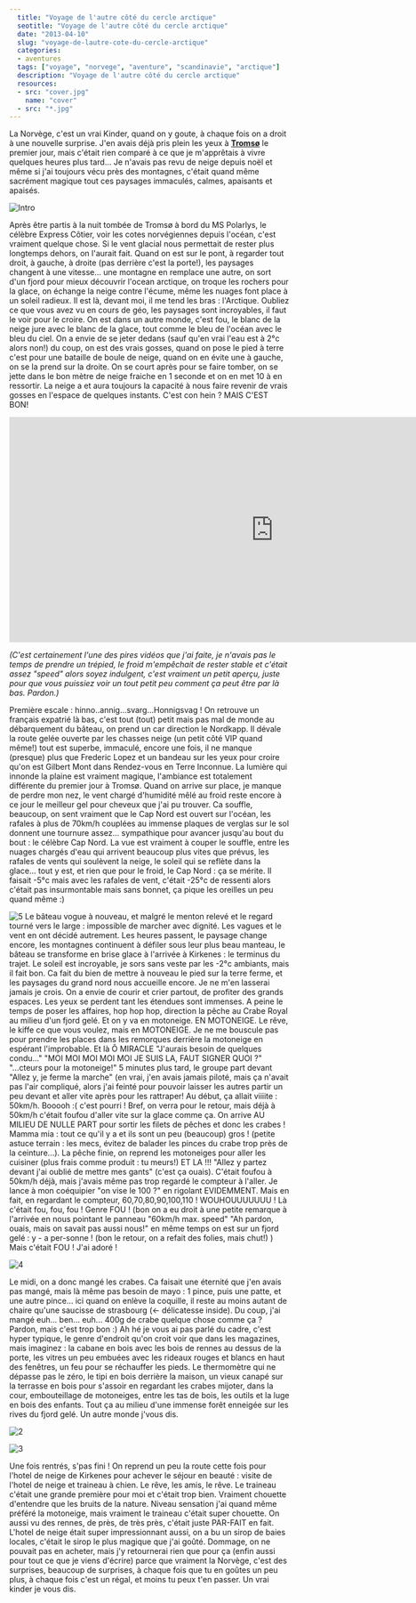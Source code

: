 ```yaml
---
  title: "Voyage de l'autre côté du cercle arctique"
  seotitle: "Voyage de l'autre côté du cercle arctique"
  date: "2013-04-10"
  slug: "voyage-de-lautre-cote-du-cercle-arctique"
  categories:
  - aventures
  tags: ["voyage", "norvege", "aventure", "scandinavie", "arctique"]
  description: "Voyage de l'autre côté du cercle arctique"
  resources:
  - src: "cover.jpg"
    name: "cover"
  - src: "*.jpg"
---
```


La Norvège, c'est un vrai Kinder, quand on y goute, à chaque fois on a droit à une nouvelle surprise. J'en avais déjà pris plein les yeux à **[Tromsø](http://jeremyjanin.com/tromso-en-norvege "Tromso")** le premier jour, mais c'était rien comparé à ce que je m'apprêtais à vivre quelques heures plus tard... Je n'avais pas revu de neige depuis noël et même si j'ai toujours vécu près des montagnes, c'était quand même sacrément magique tout ces paysages immaculés, calmes, apaisants et apaisés.

![Intro](images/Sans-titre-1.jpg)

Après être partis à la nuit tombée de Tromsø à bord du MS Polarlys, le célèbre Express Côtier, voir les cotes norvégiennes depuis l'océan, c'est vraiment quelque chose. Si le vent glacial nous permettait de rester plus longtemps dehors, on l'aurait fait. Quand on est sur le pont, à regarder tout droit, à gauche, à droite (pas derrière c'est la porte!), les paysages changent à une vitesse... une montagne en remplace une autre, on sort d'un fjord pour mieux découvrir l'ocean arctique, on troque les rochers pour la glace, on échange la neige contre l'écume, même les nuages font place à un soleil radieux. Il est là, devant moi, il me tend les bras : l'Arctique. Oubliez ce que vous avez vu en cours de géo, les paysages sont incroyables, il faut le voir pour le croire. On est dans un autre monde, c'est fou, le blanc de la neige jure avec le blanc de la glace, tout comme le bleu de l'océan avec le bleu du ciel. On a envie de se jeter dedans (sauf qu'en vrai l'eau est à 2°c alors non!) du coup, on est des vrais gosses, quand on pose le pied à terre c'est pour une bataille de boule de neige, quand on en évite une à gauche, on se la prend sur la droite. On se court après pour se faire tomber, on se jette dans le bon mètre de neige fraiche en 1 seconde et on en met 10 à en ressortir. La neige a et aura toujours la capacité à nous faire revenir de vrais gosses en l'espace de quelques instants. C'est con hein ? MAIS C'EST BON!

<iframe src="http://player.vimeo.com/video/63025023?color=ffffff" width="950" height="405" frameborder="0" allowfullscreen="allowfullscreen"></iframe>

 _(C'est certainement l'une des pires vidéos que j'ai faite, je n'avais pas le temps de prendre un trépied, le froid m'empêchait de rester stable et c'était assez "speed" alors soyez indulgent, c'est vraiment un petit aperçu, juste pour que vous puissiez voir un tout petit peu comment ça peut être par là bas. Pardon.)_

Première escale : hinno..annig...svarg...Honnigsvag ! On retrouve un français expatrié là bas, c'est tout (tout) petit mais pas mal de monde au débarquement du bâteau, on prend un car direction le Nordkapp. Il dévale la route gelée ouverte par les chasses neige (un petit côté VIP quand même!) tout est superbe, immaculé, encore une fois, il ne manque (presque) plus que Frederic Lopez et un bandeau sur les yeux pour croire qu'on est Gilbert Mont dans Rendez-vous en Terre Inconnue. La lumière qui innonde la plaine est vraiment magique, l'ambiance est totalement différente du premier jour à Tromsø. Quand on arrive sur place, je manque de perdre mon nez, le vent chargé d'humidité mêlé au froid reste encore à ce jour le meilleur gel pour cheveux que j'ai pu trouver. Ca souffle, beaucoup, on sent vraiment que le Cap Nord est ouvert sur l'océan, les rafales à plus de 70km/h couplées au immense plaques de verglas sur le sol donnent une tournure assez... sympathique pour avancer jusqu'au bout du bout : le célèbre Cap Nord. La vue est vraiment à couper le souffle, entre les nuages chargés d'eau qui arrivent beaucoup plus vites que prévus, les rafales de vents qui soulèvent la neige, le soleil qui se reflète dans la glace... tout y est, et rien que pour le froid, le Cap Nord : ça se mérite. Il faisait -5°c mais avec les rafales de vent, c'était -25°c de ressenti alors c'était pas insurmontable mais sans bonnet, ça pique les oreilles un peu quand même :)

![5](images/5.jpg) Le bâteau vogue à nouveau, et malgré le menton relevé et le regard tourné vers le large : impossible de marcher avec dignité. Les vagues et le vent en ont décidé autrement. Les heures passent, le paysage change encore, les montagnes continuent à défiler sous leur plus beau manteau, le bâteau se transforme en brise glace à l'arrivée à Kirkenes : le terminus du trajet. Le soleil est incroyable, je sors sans veste par les -2°c ambiants, mais il fait bon. Ca fait du bien de mettre à nouveau le pied sur la terre ferme, et les paysages du grand nord nous accueille encore. Je ne m'en lasserai jamais je crois. On a envie de courir et crier partout, de profiter des grands espaces. Les yeux se perdent tant les étendues sont immenses. A peine le temps de poser les affaires, hop hop hop, direction la pêche au Crabe Royal au milieu d'un fjord gelé. Et on y va en motoneige. EN MOTONEIGE. Le rêve, le kiffe ce que vous voulez, mais en MOTONEIGE. Je ne me bouscule pas pour prendre les places dans les remorques derrière la motoneige en espérant l'improbable. Et là Ô MIRACLE "J'aurais besoin de quelques condu..." "MOI MOI MOI MOI MOI JE SUIS LA, FAUT SIGNER QUOI ?" "...cteurs pour la motoneige!" 5 minutes plus tard, le groupe part devant "Allez y, je ferme la marche" (en vrai, j'en avais jamais piloté, mais ça n'avait pas l'air compliqué, alors j'ai feinté pour pouvoir laisser les autres partir un peu devant et aller vite après pour les rattraper! Au début, ça allait viiiite : 50km/h. Booooh :( c'est pourri ! Bref, on verra pour le retour, mais déjà à 50km/h c'était foufou d'aller vite sur la glace comme ça. On arrive AU MILIEU DE NULLE PART pour sortir les filets de pêches et donc les crabes ! Mamma mia : tout ce qu'il y a et ils sont un peu (beaucoup) gros ! (petite astuce terrain : les mecs, évitez de balader les pinces du crabe trop près de la ceinture...). La pêche finie, on reprend les motoneiges pour aller les cuisiner (plus frais comme produit : tu meurs!) ET LA !!! "Allez y partez devant j'ai oublié de mettre mes gants" (c'est ça ouais). C'était foufou à 50km/h déjà, mais j'avais même pas trop regardé le compteur à l'aller. Je lance à mon coéquipier "on vise le 100 ?" en rigolant EVIDEMMENT. Mais en fait, en regardant le compteur, 60,70,80,90,100,110 ! WOUHOUUUUUUU ! Là c'était fou, fou, fou ! Genre FOU ! (bon on a eu droit à une petite remarque à l'arrivée en nous pointant le panneau "60km/h max. speed" "Ah pardon, ouais, mais on savait pas aussi nous!" en même temps on est sur un fjord gelé : y - a per-sonne ! (bon le retour, on a refait des folies, mais chut!) ) Mais c'était FOU ! J'ai adoré !

![4](images/4.jpg)

Le midi, on a donc mangé les crabes. Ca faisait une éternité que j'en avais pas mangé, mais là même pas besoin de mayo : 1 pince, puis une patte, et une autre pince... ici quand on enlève la coquille, il reste au moins autant de chaire qu'une saucisse de strasbourg (<- délicatesse inside). Du coup, j'ai mangé euh... ben... euh... 400g de crabe quelque chose comme ça ? Pardon, mais c'est trop bon :) Ah hé je vous ai pas parlé du cadre, c'est hyper typique, le genre d'endroit qu'on croit voir que dans les magazines, mais imaginez : la cabane en bois avec les bois de rennes au dessus de la porte, les vitres un peu embuées avec les rideaux rouges et blancs en haut des fenêtres, un feu pour se réchauffer les pieds. Le thermomètre qui ne dépasse pas le zéro, le tipi en bois derrière la maison, un vieux canapé sur la terrasse en bois pour s'assoir en regardant les crabes mijoter, dans la cour, embouteillage de motoneiges, entre les tas de bois, les outils et la luge en bois des enfants. Tout ça au milieu d'une immense forêt enneigée sur les rives du fjord gelé. Un autre monde j'vous dis.

![2](images/22.jpg)

![3](images/31.jpg)

Une fois rentrés, s'pas fini ! On reprend un peu la route cette fois pour l'hotel de neige de Kirkenes pour achever le séjour en beauté : visite de l'hotel de neige et traineau à chien. Le rêve, les amis, le rêve. Le traineau c'était une grande première pour moi et c'était trop bien. Vraiment chouette d'entendre que les bruits de la nature. Niveau sensation j'ai quand même préféré la motoneige, mais vraiment le traineau c'était super chouette. On aussi vu des rennes, de près, de très près, c'était juste PAR-FAIT en fait. L'hotel de neige était super impressionnant aussi, on a bu un sirop de baies locales, c'était le sirop le plus magique que j'ai goûté. Dommage, on ne pouvait pas en acheter, mais j'y retournerai rien que pour ça (enfin aussi pour tout ce que je viens d'écrire) parce que vraiment la Norvège, c'est des surprises, beaucoup de surprises, à chaque fois que tu en goûtes un peu plus, à chaque fois c'est un régal, et moins tu peux t'en passer. Un vrai kinder je vous dis.
